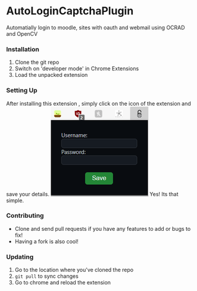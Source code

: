 # AutoLoginCaptchaPlugin

Automatially login to moodle, sites with oauth and webmail using OCRAD and OpenCV



### Installation

1. Clone the git repo
2. Switch on 'developer mode' in Chrome Extensions
3. Load the unpacked extension

### Setting Up

After installing this extension , simply click on the icon of the extension and save your details. 
![example](pics/pic.png)
Yes! Its that simple.


### Contributing

* Clone and send pull requests if you have any features to add or bugs to fix!
* Having a fork is also cool!


### Updating

1. Go to the location where you've cloned the repo
2. `git pull` to sync changes
3. Go to chrome and reload the extension
